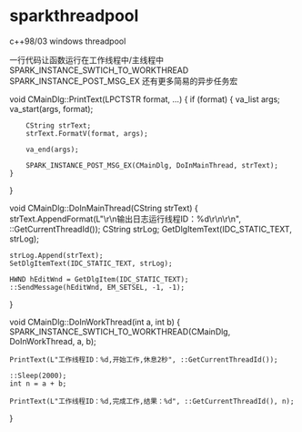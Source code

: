 # sparkthreadpool
c++98/03 windows threadpool

一行代码让函数运行在工作线程中/主线程中
SPARK_INSTANCE_SWTICH_TO_WORKTHREAD
SPARK_INSTANCE_POST_MSG_EX
还有更多简易的异步任务宏

void CMainDlg::PrintText(LPCTSTR format, ...)
{
    if (format)
    {
        va_list args;
        va_start(args, format);

        CString strText;
        strText.FormatV(format, args);

        va_end(args);

        SPARK_INSTANCE_POST_MSG_EX(CMainDlg, DoInMainThread, strText);
    }
}

void CMainDlg::DoInMainThread(CString strText)
{
    strText.AppendFormat(L"\r\n输出日志运行线程ID：%d\r\n\r\n", ::GetCurrentThreadId());
    CString strLog;
    GetDlgItemText(IDC_STATIC_TEXT, strLog);

    strLog.Append(strText);
    SetDlgItemText(IDC_STATIC_TEXT, strLog);

    HWND hEditWnd = GetDlgItem(IDC_STATIC_TEXT);
    ::SendMessage(hEditWnd, EM_SETSEL, -1, -1);
}

void CMainDlg::DoInWorkThread(int a, int b)
{
    SPARK_INSTANCE_SWTICH_TO_WORKTHREAD(CMainDlg, DoInWorkThread, a, b);

    PrintText(L"工作线程ID：%d,开始工作,休息2秒", ::GetCurrentThreadId());

    ::Sleep(2000);
    int n = a + b;

    PrintText(L"工作线程ID：%d,完成工作,结果：%d", ::GetCurrentThreadId(), n);
}
